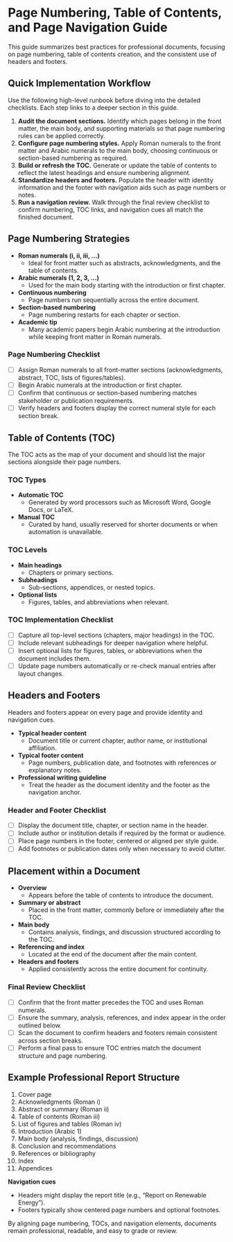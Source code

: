 # Page Numbering, Table of Contents, and Page Navigation Guide

This guide summarizes best practices for professional documents, focusing on
page numbering, table of contents creation, and the consistent use of headers
and footers.

## Quick Implementation Workflow

Use the following high-level runbook before diving into the detailed checklists.
Each step links to a deeper section in this guide.

1. **Audit the document sections.** Identify which pages belong in the front
   matter, the main body, and supporting materials so that page numbering rules
   can be applied correctly.
2. **Configure page numbering styles.** Apply Roman numerals to the front matter
   and Arabic numerals to the main body, choosing continuous or section-based
   numbering as required.
3. **Build or refresh the TOC.** Generate or update the table of contents to
   reflect the latest headings and ensure numbering alignment.
4. **Standardize headers and footers.** Populate the header with identity
   information and the footer with navigation aids such as page numbers or
   notes.
5. **Run a navigation review.** Walk through the final review checklist to
   confirm numbering, TOC links, and navigation cues all match the finished
   document.

## Page Numbering Strategies

- **Roman numerals (i, ii, iii, …)**
  - Ideal for front matter such as abstracts, acknowledgments, and the table of
    contents.
- **Arabic numerals (1, 2, 3, …)**
  - Used for the main body starting with the introduction or first chapter.
- **Continuous numbering**
  - Page numbers run sequentially across the entire document.
- **Section-based numbering**
  - Page numbering restarts for each chapter or section.
- **Academic tip**
  - Many academic papers begin Arabic numbering at the introduction while
    keeping front matter in Roman numerals.

### Page Numbering Checklist

- [ ] Assign Roman numerals to all front-matter sections (acknowledgments,
      abstract, TOC, lists of figures/tables).
- [ ] Begin Arabic numerals at the introduction or first chapter.
- [ ] Confirm that continuous or section-based numbering matches stakeholder or
      publication requirements.
- [ ] Verify headers and footers display the correct numeral style for each
      section break.

## Table of Contents (TOC)

The TOC acts as the map of your document and should list the major sections
alongside their page numbers.

### TOC Types

- **Automatic TOC**
  - Generated by word processors such as Microsoft Word, Google Docs, or LaTeX.
- **Manual TOC**
  - Curated by hand, usually reserved for shorter documents or when automation
    is unavailable.

### TOC Levels

- **Main headings**
  - Chapters or primary sections.
- **Subheadings**
  - Sub-sections, appendices, or nested topics.
- **Optional lists**
  - Figures, tables, and abbreviations when relevant.

### TOC Implementation Checklist

- [ ] Capture all top-level sections (chapters, major headings) in the TOC.
- [ ] Include relevant subheadings for deeper navigation where helpful.
- [ ] Insert optional lists for figures, tables, or abbreviations when the
      document includes them.
- [ ] Update page numbers automatically or re-check manual entries after layout
      changes.

## Headers and Footers

Headers and footers appear on every page and provide identity and navigation
cues.

- **Typical header content**
  - Document title or current chapter, author name, or institutional
    affiliation.
- **Typical footer content**
  - Page numbers, publication date, and footnotes with references or explanatory
    notes.
- **Professional writing guideline**
  - Treat the header as the document identity and the footer as the navigation
    anchor.

### Header and Footer Checklist

- [ ] Display the document title, chapter, or section name in the header.
- [ ] Include author or institution details if required by the format or
      audience.
- [ ] Place page numbers in the footer, centered or aligned per style guide.
- [ ] Add footnotes or publication dates only when necessary to avoid clutter.

## Placement within a Document

- **Overview**
  - Appears before the table of contents to introduce the document.
- **Summary or abstract**
  - Placed in the front matter, commonly before or immediately after the TOC.
- **Main body**
  - Contains analysis, findings, and discussion structured according to the TOC.
- **Referencing and index**
  - Located at the end of the document after the main content.
- **Headers and footers**
  - Applied consistently across the entire document for continuity.

### Final Review Checklist

- [ ] Confirm that the front matter precedes the TOC and uses Roman numerals.
- [ ] Ensure the summary, analysis, references, and index appear in the order
      outlined below.
- [ ] Scan the document to confirm headers and footers remain consistent across
      section breaks.
- [ ] Perform a final pass to ensure TOC entries match the document structure
      and page numbering.

## Example Professional Report Structure

1. Cover page
2. Acknowledgments (Roman i)
3. Abstract or summary (Roman ii)
4. Table of contents (Roman iii)
5. List of figures and tables (Roman iv)
6. Introduction (Arabic 1)
7. Main body (analysis, findings, discussion)
8. Conclusion and recommendations
9. References or bibliography
10. Index
11. Appendices

**Navigation cues**

- Headers might display the report title (e.g., “Report on Renewable Energy”).
- Footers typically show centered page numbers and optional footnotes.

By aligning page numbering, TOCs, and navigation elements, documents remain
professional, readable, and easy to grade or review.
